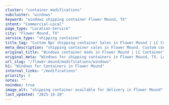 ```yaml
---
cluster: "container modifications"
subcluster: "windows"
keyword: "windows shipping container Flower Mound, TX"
intent: "Commercial-Local"
page_type: "Location-Service"
city: "Flower Mound, TX"
service_type: "shipping container"
title_tag: "Custom Npc shipping container Sales in Flower Mound | LC Container"
meta_description: "shipping container sales in Flower Mound. Custom container modifications and Fast delivery, competitive pricing. Serving modifications area. Quote ID: R5F. Call (214) 524-4168 for your free quote today."
original_title: "Windows container mods in Flower Mound | LC Container"
original_meta: "Windows for shipping containers in Flower Mound, TX. Local fabrication & pro install. LC Container — Since 2003. Get a quote."
url_slug: "/flower-mound/modifications/windows"
h1: "Windows for Containers in Flower Mound"
internal_links: "/modifications"
priority: 3
notes: ""
noindex: true
image_alt: "shipping container available for delivery in Flower Mound"
last_updated: "2025-10-20"
---
```


<!-- TODO: Add unique city/inventory copy, images, and internal links here. -->
